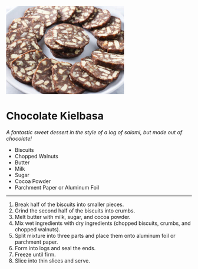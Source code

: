 ![Chocolate Kielbasa](img/chocolate.jpg)


# Chocolate Kielbasa

*A fantastic sweet dessert in the style of a log of salami, but made out of chocolate!*

- Biscuits
- Chopped Walnuts
- Butter
- Milk
- Sugar
- Cocoa Powder
- Parchment Paper or Aluminum Foil
------
1. Break half of the biscuits into smaller pieces.
2. Grind the second half of the biscuits into crumbs.
3. Melt butter with milk, sugar, and cocoa powder.
4. Mix wet ingredients with dry ingredients (chopped biscuits, crumbs, and chopped walnuts).
5. Split mixture into three parts and place them onto aluminum foil or parchment paper.
6. Form into logs and seal the ends.
7. Freeze until firm.
8. Slice into thin slices and serve.